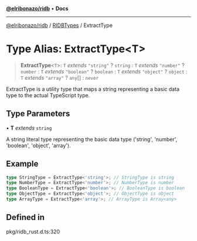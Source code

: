[**@elribonazo/ridb**](../../../README.md) • **Docs**

***

[@elribonazo/ridb](../../../README.md) / [RIDBTypes](../README.md) / ExtractType

# Type Alias: ExtractType\<T\>

> **ExtractType**\<`T`\>: `T` *extends* `"string"` ? `string` : `T` *extends* `"number"` ? `number` : `T` *extends* `"boolean"` ? `boolean` : `T` *extends* `"object"` ? `object` : `T` *extends* `"array"` ? `any`[] : `never`

ExtractType is a utility type that maps a string representing a basic data type to the actual TypeScript type.

## Type Parameters

• **T** *extends* `string`

A string literal type representing the basic data type ('string', 'number', 'boolean', 'object', 'array').

## Example

```ts
type StringType = ExtractType<'string'>; // StringType is string
type NumberType = ExtractType<'number'>; // NumberType is number
type BooleanType = ExtractType<'boolean'>; // BooleanType is boolean
type ObjectType = ExtractType<'object'>; // ObjectType is object
type ArrayType = ExtractType<'array'>; // ArrayType is Array<any>
```

## Defined in

pkg/ridb\_rust.d.ts:320
